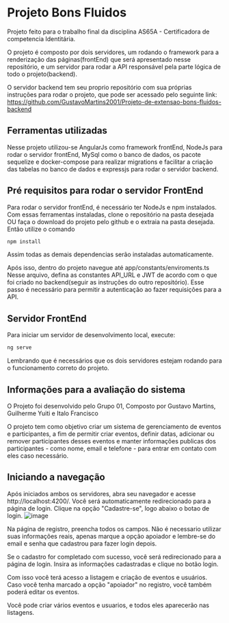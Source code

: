 # Projeto Bons Fluidos

Projeto feito para o trabalho final da disciplina AS65A - Certificadora de competencia Identitária.

O projeto é composto por dois servidores, um rodando o framework para a renderização das páginas(frontEnd) que será apresentado nesse repositório,
e um servidor para rodar a API responsável pela parte lógica de todo o projeto(backend).

O servidor backend tem seu proprio repositório com sua próprias instruções para rodar o projeto, que pode ser acessado pelo seguinte link:
https://github.com/GustavoMartins2001/Projeto-de-extensao-bons-fluidos-backend

## Ferramentas utilizadas
Nesse projeto utilizou-se AngularJs como framework frontEnd, NodeJs para rodar o servidor frontEnd, MySql como o banco de dados,
os pacote sequelize e docker-compose para realizar migrations e facilitar a criação das tabelas no banco de dados e 
expressjs para rodar o servidor backend. 



## Pré requisitos para rodar o servidor FrontEnd

Para rodar o servidor frontEnd, é necessário ter NodeJs e npm instalados.
Com essas ferramentas instaladas, clone o repositório na pasta desejada OU 
faça o download do projeto pelo github e o extraia na pasta desejada. Então utilize o comando

```bash
npm install
```
Assim todas as demais dependencias serão instaladas automaticamente.

Após isso, dentro do projeto navegue até app/constants/enviroments.ts
Nesse arquivo, defina as constantes API_URL e JWT de acordo com o que foi criado no backend(seguir as instruções do outro repositório).
Esse passo é necessário para permitir a autenticação ao fazer requisições para a API.

## Servidor FrontEnd
 
Para iniciar um servidor de desenvolvimento local, execute:

```bash
ng serve
```

Lembrando que é necessários que os dois servidores estejam rodando para o funcionamento correto do projeto.

## Informações para a avaliação do sistema

O Projeto foi desenvolvido pelo Grupo 01, Composto por Gustavo Martins, Guilherme Yuiti e Italo Francisco

O projeto tem como objetivo criar um sistema de gerenciamento de eventos e participantes, a fim de permitir criar eventos, definir datas, adicionar ou remover
participantes desses eventos e manter informações publicas dos participantes - como nome, email e telefone - para entrar em contato com eles caso necessário.

## Iniciando a navegação

Após iniciados ambos os servidores, abra seu navegador e acesse http://localhost:4200/. Você será automaticamente redirecionado para a página de login.
Clique na opção "Cadastre-se", logo abaixo o botao de login.
![image](https://github.com/user-attachments/assets/bc3a3e26-cd8c-4489-8500-c2704def0998)

Na página de registro, preencha todos os campos. Não é necessario utilizar suas informações reais,
apenas marque a opção apoiador e lembre-se do email e senha que cadastrou para fazer login depois.

Se o cadastro for completado com sucesso, você será redirecionado para a página de login. Insira as informações cadastradas e clique no botão login.

Com isso você terá acesso a listagem e criação de eventos e usuários. Caso você tenha marcado a opção "apoiador" no registro, você também poderá editar os eventos.

Você pode criar vários eventos e usuarios, e todos eles aparecerão nas listagens.


